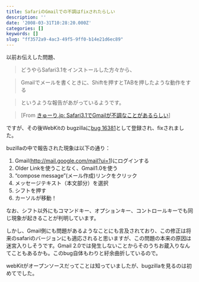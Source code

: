```yaml
---
title: SafariのGmailでの不調はfixされたらしい
description: ''
date: '2008-03-31T10:28:20.000Z'
categories: []
keywords: []
slug: "ff3572a9-4ac3-49f5-9ff0-b14e21d6ec89"
---
```

以前お伝えした問題、

> どうやらSafari3.1をインストールした方々から、

> Gmailでメールを書くときに、Shiftを押すとTABを押したような動作をする

> というような報告があがっているようです。

> \[From [きゅーり.jp: Safari3.1でGmailが不調なことがあるらしい](http://blog.qli.jp/2008/03/safari31gmail-5.html)\]

ですが、その後WebKitの bugzillaに[bug 16381](http://bugs.webkit.org/show_bug.cgi?id=16381)として登録され、fixされました。

buzillaの中で報告された現象は以下の通り：

1.  Gmail(http://mail.google.com/mail?ui=1)にログインする
2.  Older Linkを使うことなく、Gmail1.0を使う
3.  “compose message”(メール作成)リンクをクリック
4.  メッセージテキスト（本文部分）を選択
5.  シフトを押す
6.  カーソルが移動！

なお、シフト以外にもコマンドキー、オプションキー、コントロールキーでも同じ現象が起きることが判明しています。

しかし、Gmail側にも問題があるようなことにも言及されており、この修正は将来のsafariのバージョンにも適応されると思いますが、この問題の本来の原因は迷宮入りしそうです。Gmail 2.0では発生しないことからそのうちお蔵入りなんてこともあるかも。このbug自体もわりと紆余曲折しているので。

webKitがオープンソースだってことは知っていましたが、bugzillaを見るのは初めてでした。